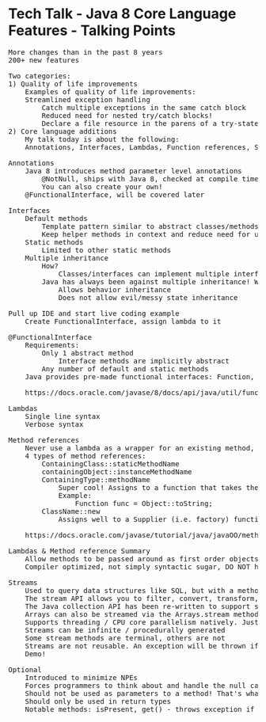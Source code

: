 # Tech Talk - Java 8 Core Language Features - Talking Points
<pre>
More changes than in the past 8 years
200+ new features

Two categories: 
1) Quality of life improvements
	Examples of quality of life improvements:
	Streamlined exception handling
	    Catch multiple exceptions in the same catch block 
	    Reduced need for nested try/catch blocks!
	    Declare a file resource in the parens of a try-statement, and java will automatically close the file stream if there is an error
2) Core language additions
	My talk today is about the following: 
	Annotations, Interfaces, Lambdas, Function references, Streams.

Annotations
	Java 8 introduces method parameter level annotations
	    @NotNull, ships with Java 8, checked at compile time just like @Override
	    You can also create your own!
    @FunctionalInterface, will be covered later

Interfaces
	Default methods
		Template pattern similar to abstract classes/methods
		Keep helper methods in context and reduce need for utility classes
	Static methods
		Limited to other static methods
	Multiple inheritance
		How? 
			Classes/interfaces can implement multiple interfaces, which can now have implementation thanks to default methods
		Java has always been against multiple inheritance! Why is this okay?
			Allows behavior inheritance
			Does not allow evil/messy state inheritance

Pull up IDE and start live coding example
	Create FunctionalInterface, assign lambda to it

@FunctionalInterface
	Requirements:
		Only 1 abstract method
			Interface methods are implicitly abstract
		Any number of default and static methods
	Java provides pre-made functional interfaces: Function, BiFunction, Predicate, Consumer, Supplier, and many more

	https://docs.oracle.com/javase/8/docs/api/java/util/function/package-summary.html

Lambdas
	Single line syntax
	Verbose syntax

Method references
	Never use a lambda as a wrapper for an existing method, use a method reference instead
	4 types of method references:
		ContainingClass::staticMethodName
		containingObject::instanceMethodName
		ContainingType::methodName
			Super cool! Assigns to a function that takes the instance on which to call the method as the first argument
			Example:
				Function<Object, String> func = Object::toString;
		ClassName::new
			Assigns well to a Supplier (i.e. factory) functional interface

	https://docs.oracle.com/javase/tutorial/java/javaOO/methodreferences.html

Lambdas & Method reference Summary
    Allow methods to be passed around as first order objects
    Compiler optimized, not simply syntactic sugar, DO NOT have the overhead of anonymous inner classes

Streams
	Used to query data structures like SQL, but with a method chaining syntax
	The stream API allows you to filter, convert, transform, visit, aggregate data, and much more
	The Java collection API has been re-written to support streams. Simply call the .stream() method to start streaming
	Arrays can also be streamed via the Arrays.stream method
	Supports threading / CPU core parallelism natively. Just call parallelStream()
	Streams can be infinite / procedurally generated
	Some stream methods are terminal, others are not
	Streams are not reusable. An exception will be thrown if you try to use a stream after a terminal method has been called
	Demo!

Optional<T>
	Introduced to minimize NPEs
	Forces programmers to think about and handle the null case
	Should not be used as parameters to a method! That's what @NotNull is for
	Should only be used in return types
	Notable methods: isPresent, get() - throws exception if null, ifPresent(Consumer), orElse(defaultValue)
	
</pre>
